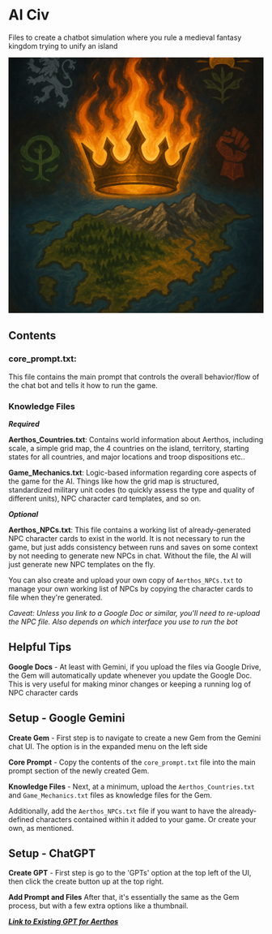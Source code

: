 # AI Civ
Files to create a chatbot simulation where you rule a medieval fantasy kingdom trying to unify an island

![](./images//aerthos_thumbnail.png)
## Contents

### core_prompt.txt:
This file contains the main prompt that controls the overall behavior/flow of the chat bot and tells it how to run the game.

### Knowledge Files

***Required***

**Aerthos_Countries.txt**: Contains world information about Aerthos, including scale, a simple grid map, the 4 countries on the island, territory, starting states for all countries, and major locations and troop dispositions etc..

**Game_Mechanics.txt**: Logic-based information regarding core aspects of the game for the AI. Things like how the grid map is structured, standardized military unit codes (to quickly assess the type and quality of different units), NPC character card templates, and so on.

***Optional***

**Aerthos_NPCs.txt**: This file contains a working list of already-generated NPC character cards to exist in the world. It is not necessary to run the game, but just adds consistency between runs and saves on some context by not needing to generate new NPCs in chat. Without the file, the AI will just generate new NPC templates on the fly.

You can also create and upload your own copy of `Aerthos_NPCs.txt` to manage your own working list of NPCs by copying the character cards to file when they're generated.

*Caveat: Unless you link to a Google Doc or similar, you'll need to re-upload the NPC file. Also depends on which interface you use to run the bot*

## Helpful Tips

**Google Docs** - At least with Gemini, if you upload the files via Google Drive, the Gem will automatically update whenever you update the Google Doc. This is very useful for making minor changes or keeping a running log of NPC character cards


## Setup - Google Gemini

**Create Gem** - First step is to navigate to create a new Gem from the Gemini chat UI. The option is in the expanded menu on the left side

**Core Prompt** - Copy the contents of the `core_prompt.txt` file into the main prompt section of the newly created Gem. 

**Knowledge Files** - Next, at a minimum, upload the `Aerthos_Countries.txt` and `Game_Mechanics.txt` files as knowledge files for the Gem. 

Additionally, add the `Aerthos_NPCs.txt` file if you want to have the already-defined characters contained within it added to your game. Or create your own, as mentioned.

## Setup - ChatGPT

**Create GPT** - First step is go to the 'GPTs' option at the top left of the UI, then click the create button up at the top right.

**Add Prompt and Files** After that, it's essentially the same as the Gem process, but with a few extra options like a thumbnail.

***[Link to Existing GPT for Aerthos](https://chatgpt.com/g/g-683f2f84d3f88191b6b4bc73c6a0c7d8-aerthos-unification)***
